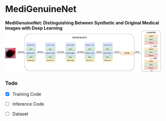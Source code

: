 # MediGenuineNet
**MediGenuineNet: Distinguishing Between Synthetic and Original Medical Images with Deep Learning**
![Architecture](Architecture.png)
### Todo
- [x] Training Code
- [ ] Inference Code
- [ ] Dataset


